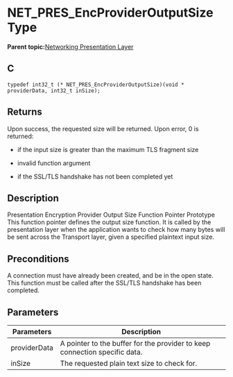 # NET\_PRES\_EncProviderOutputSize Type

**Parent topic:**[Networking Presentation Layer](GUID-75470E5B-2289-4F94-AE85-2BB7DF4C4F07.md)

## C

```
typedef int32_t (* NET_PRES_EncProviderOutputSize)(void * providerData, int32_t inSize); 
```

## Returns

Upon success, the requested size will be returned. Upon error, 0 is returned:

-   if the input size is greater than the maximum TLS fragment size

-   invalid function argument

-   if the SSL/TLS handshake has not been completed yet


## Description

Presentation Encryption Provider Output Size Function Pointer Prototype This function pointer defines the output size function. It is called by the presentation layer when the application wants to check how many bytes will be sent across the Transport layer, given a specified plaintext input size.

## Preconditions

A connection must have already been created, and be in the open state. This function must be called after the SSL/TLS handshake has been completed.

## Parameters

|Parameters|Description|
|----------|-----------|
|providerData|A pointer to the buffer for the provider to keep connection specific data.|
|inSize|The requested plain text size to check for.|

